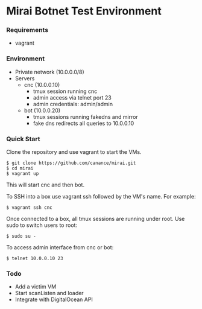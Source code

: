 # Mirai Botnet Test Environment

### Requirements
- vagrant

### Environment
- Private network (10.0.0.0/8)
- Servers
  - cnc (10.0.0.10)
    - tmux session running cnc
    - admin access via telnet port 23
    - admin credentials: admin/admin
  - bot (10.0.0.20)
    - tmux sessions running fakedns and mirror
    - fake dns redirects all queries to 10.0.0.10

### Quick Start

Clone the repository and use vagrant to start the VMs.  
```
$ git clone https://github.com/canance/mirai.git
$ cd mirai
$ vagrant up
```
This will start cnc and then bot.  

To SSH into a box use vagrant ssh followed by the VM's name.  For example:
```
$ vagrant ssh cnc
```

Once connected to a box, all tmux sessions are running under root.  Use sudo to switch users to root:
```
$ sudo su -
```

To access admin interface from cnc or bot:
```
$ telnet 10.0.0.10 23
```

### Todo
- Add a victim VM
- Start scanListen and loader
- Integrate with DigitalOcean API
